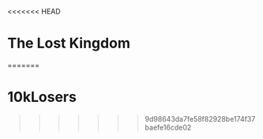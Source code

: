 <<<<<<< HEAD
# The Lost Kingdom
=======
# 10kLosers
>>>>>>> 9d98643da7fe58f82928be174f37baefe16cde02
